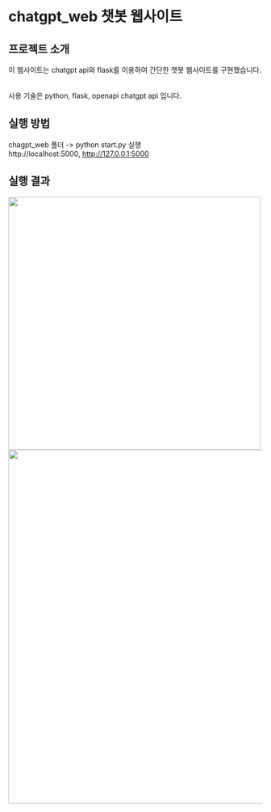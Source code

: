 # chatgpt_web 챗봇 웹사이트

## 프로젝트 소개
    
 이 웹사이트는 chatgpt api와 flask를 이용하여 간단한 챗봇 웹사이트를 구현했습니다.

  <br>사용 기술은 python, flask, openapi chatgpt api 입니다.
  
## 실행 방법
chagpt_web 폴더 -> python start.py 실행 <br>
http://localhost:5000, http://127.0.0.1:5000

## 실행 결과
<img src ="https://github.com/user-attachments/assets/50178599-654b-4990-adad-f053403049a5" width= "500">
<img src="https://github.com/user-attachments/assets/af13d0f9-2e98-496f-b539-b5ccb942ecb3" width= "700">

